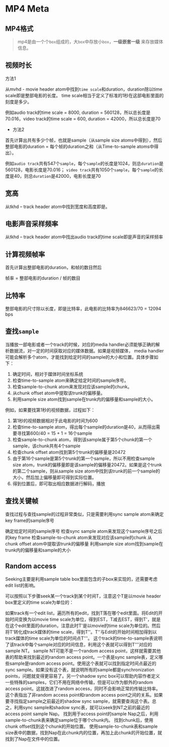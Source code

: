 # MP4 Meta

## MP4格式

>mp4是由一个个``box``组成的，大``box``中存放小``box``，**一级嵌套一级** 来存放媒体信息。



## 视频时长

方法1

从mvhd - movie header atom中找到``time scale``和duration，duration除以time scale即是整部电影的长度。
time scale相当于定义了标准的1秒在这部电影里面的刻度是多少。

例如audio track的time scale = 8000, duration = 560128，所以总长度是70.016，video track的time scale = 600, duration = 42000，所以总长度是70

- 方法2

首先计算出共有多少个帧，也就是sample（从sample size atoms中得到），然后
整部电影的duration = 每个帧的duration之和（从Time-to-sample atoms中得出）。

例如``audio track``共有547个``sample``，每个``sample``的长度是1024，则总``duration``是560128，电影长度是70.016；
``video track``共有1050个``sample``，每个``sample``的长度是40，则总``duration``是42000，电影长度是70



## 宽高

从tkhd – track header atom中找到宽度和高度即是。



## 电影声音采样频率

从tkhd – track header atom中找出audio track的time scale即是声音的采样频率


## 计算视频帧率

首先计算出整部电影的duration，和帧的数目然后

帧率 = 整部电影的duration / 帧的数目

## 比特率

整部电影的尺寸除以长度，即是比特率，此电影的比特率为846623/70 = 12094 bps



## 查找``sample``

当播放一部电影或者一个track的时候，对应的media handler必须能够正确的解析数据流，对一定的时间获取对应的媒体数据。如果是视频媒体， media handler可能会解析多个atom，才能找到给定时间的sample的大小和位置。具体步骤如下：

1. 确定时间，相对于媒体时间坐标系统
2. 检查time-to-sample atom来确定给定时间的sample序号。
3. 检查sample-to-chunk atom来发现对应该sample的chunk。
4. 从chunk offset atom中提取该trunk的偏移量。
5. 利用sample size atom找到sample在trunk内的偏移量和sample的大小。



例如，如果要找第1秒的视频数据，过程如下：

1. 第1秒的视频数据相对于此电影的时间为600
2. 检查time-to-sample atom，得出每个sample的duration是40，从而得出需要寻找第600/40 = 15 + 1 = 16个sample
3. 检查sample-to-chunk atom，得到该sample属于第5个chunk的第一个sample，该chunk共有4个sample
4. 检查chunk offset atom找到第5个trunk的偏移量是20472
5. 由于第16个sample是第5个trunk的第一个sample，所以不用检查sample size atom，trunk的偏移量即是该sample的偏移量20472。如果是这个trunk的第二个sample，则从sample size atom中找到该trunk的前一个sample的大小，然后加上偏移量即可得到实际位置。
6. 得到位置后，即可取出相应数据进行解码，播放


## 查找关键帧

查找过程与查找sample的过程非常类似，只是需要利用sync sample atom来确定key frame的sample序号

确定给定时间的sample序号
检查sync sample atom来发现这个sample序号之后的key frame
检查sample-to-chunk atom来发现对应该sample的chunk
从chunk offset atom中提取该trunk的偏移量
利用sample size atom找到sample在trunk内的偏移量和sample的大小


## Random access

Seeking主要是利用sample table box里面包含的子box来实现的，还需要考虑edit list的影响。

可以按照以下步骤seek某一个track到某个时间T，注意这个T是以movie header box里定义的time scale为单位的：

如果track有一个edit list，遍历所有的edit，找到T落在哪个edit里面。将Edit的开始时间变换为以movie time scale为单位，得到EST，T减去EST，得到T'，就是在这个edit里面的duration，注意此时T'是以movie的time scale为单位的。然后将T'转化成track媒体的time scale，得到T''。T''与Edit的开始时间相加得到以track媒体的time scale为单位的时间点T'''。
这个track的time-to-sample表说明了该track中每个sample对应的时间信息，利用这个表就可以得到T'''对应的sample NT。
sample NT可能不是一个random access point，这样就需要其他表的帮助来找到最近的random access point。一个表是sync sample表，定义哪些sample是random access point。使用这个表就可以找到指定时间点最近的sync sample。如果没有这个表，就说明所有的sample都是synchronization points，问题就变得更容易了。另一个shadow sync box可以帮助内容作者定义一些特殊的samples，它们不用在网络中传输，但是可以作为额外的random access point。这就改进了random access，同时不会影响正常的传输比特率。这个表指出了非random access point和random access point之间的关系。如果要寻找指定sample之前最近的shadow sync sample，就需要查询这个表。总之，利用sync sample和shadow sync表，就可以seek到NT之前的最近的access point sample Nap。
找到用于access point的sample Nap之后，利用sample-to-chunk表来确定sample位于哪个chunk内。
找到chunk后，使用chunk offset找到这个chunk的开始位置。
使用sample-to-chunk表和sample size表中的数据，找到Nap在此chunk内的位置，再加上此chunk的开始位置，就找到了Nap在文件中的位置。
